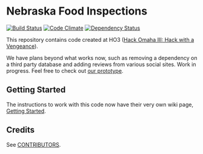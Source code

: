Nebraska Food Inspections
=========================

[![Build Status](https://travis-ci.org/rnelson/ne_state_restaurant_inspections.png?branch=master)](https://travis-ci.org/rnelson/ne_state_restaurant_inspections)
[![Code Climate](https://codeclimate.com/github/rnelson/ne_state_restaurant_inspections.png)](https://codeclimate.com/github/rnelson/ne_state_restaurant_inspections)
[![Dependency Status](https://gemnasium.com/rnelson/ne_state_restaurant_inspections.png)](https://gemnasium.com/rnelson/ne_state_restaurant_inspections)


This repository contains code created at HO3 ([Hack Omaha III: Hack with a Vengeance](http://www.meetup.com/Open-Nebraska-Meetup/events/149197282/)).

We have plans beyond what works now, such as removing a dependency on a third party database and adding reviews from various social sites. Work in progress. Feel free to check out [our prototype](http://foodinspections.opennebraska.io).


Getting Started
---------------

The instructions to work with this code now have their very own wiki page, [Getting Started](https://github.com/rnelson/ne_state_restaurant_inspections/wiki/Getting-Started).


Credits
-------

See [CONTRIBUTORS](https://github.com/rnelson/ne_state_restaurant_inspections/blob/master/CONTRIBUTORS.md).
